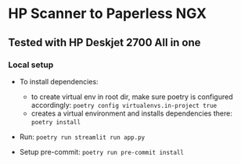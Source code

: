 # HP Scanner to Paperless NGX

## Tested with HP Deskjet 2700 All in one

### Local setup

- To install dependencies:
    - to create virtual env in root dir, make sure poetry is configured accordingly:
        `poetry config virtualenvs.in-project true`
    - creates a virtual environment and installs dependencies there: `poetry install`


- Run: `poetry run streamlit run app.py`


- Setup pre-commit: `poetry run pre-commit install`
